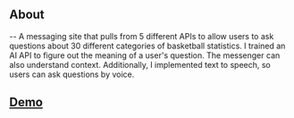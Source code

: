 ## About
-- A messaging site that pulls from 5 different APIs to allow users to ask questions about 30 different categories of basketball statistics. I trained an AI API to figure out the meaning of a user's question. The messenger can also understand context. Additionally, I implemented text to speech, so users can ask questions by voice.

## [Demo](https://www.youtube.com/watch?v=0rcBzicH7CU)
